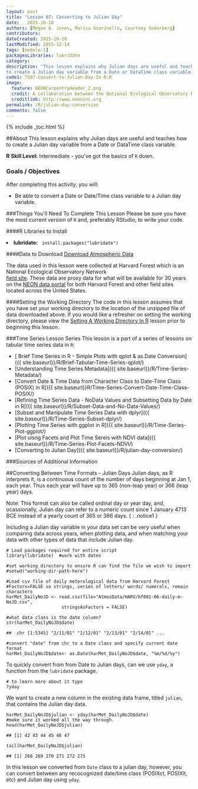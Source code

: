 ```yaml
---
layout: post
title: "Lesson 07: Converting to Julian Day"
date:   2015-10-18
authors: [Megan A. Jones, Marisa Guarinello, Courtney Soderberg]
contributors: 
dateCreated: 2015-10-18
lastModified: 2015-12-14
tags: [module-1]
packagesLibraries: lubridate
category: 
description: "This lesson explains why Julian days are useful and teaches how
to create a Julian day variable from a Date or DataTime class variable."
code1: TS07-Convert-to-Julian-Day-In-R.R
image:
  feature: NEONCarpentryHeader_2.png
  credit: A collaboration between the National Ecological Observatory Network (NEON) and Data Carpentry
  creditlink: http://www.neoninc.org
permalink: /R/julian-day-conversion
comments: false
---
```


{% include _toc.html %}

##About
This lesson explains why Julian days are useful and teaches how to create a
Julian day variable from a Date or DataTime class variable.

**R Skill Level:** Intermediate - you've got the basics of `R` down.

<div id="objectives" markdown="1">

### Goals / Objectives
After completing this activity, you will:

 * Be able to convert a Date or Date/Time class variable to a Julian day variable.

###Things You'll Need To Complete This Lesson
Please be sure you have the most current version of `R` and, preferably
RStudio, to write your code.

####R Libraries to Install
<li><strong>lubridate:</strong> <code> install.packages("lubridate")</code></li>

####Data to Download
<a href="https://ndownloader.figshare.com/files/3579861" class="btn btn-success">
Download Atmospheric Data</a>

The data used in this lesson were collected at Harvard Forest which is
an National Ecological Observatory Network  
<a href="http://www.neoninc.org/science-design/field-sites/harvard-forest" target="_blank"> field site</a>. 
These data are proxy data for what will be available for 30 years
on the [NEON data portal](http://data.neoninc.org/ "NEON data")
for both Harvard Forest and other field sites located across the United States.

####Setting the Working Directory
The code in this lesson assumes that you have set your working directory to the
location of the unzipped file of data downloaded above.  If you would like a
refresher on setting the working directory, please view the [Setting A Working Directory In R]({{site.baseurl}}/R/Set-Working-Directory/ "R Working Directory Lesson") 
lesson prior to beginning this lesson.

###Time Series Lesson Series 
This lesson is a part of a series of lessons on tabular time series data in `R`:

* [ Brief Time Series in R - Simple Plots with qplot & as.Date Conversion]({{ site.baseurl}}/R/Brief-Tabular-Time-Series-qplot/)
* [Understanding Time Series Metadata]({{ site.baseurl}}/R/Time-Series-Metadata/)
* [Convert Date & Time Data from Character Class to Date-Time Class (POSIX) in R]({{ site.baseurl}}R/Time-Series-Convert-Date-Time-Class-POSIX/)
* [Refining Time Series Data - NoData Values and Subsetting Data by Date in R]({{ site.baseurl}}/R/Subset-Data-and-No-Data-Values/)
* [Subset and Manipulate Time Series Data with dplyr]({{ site.baseurl}}/R/Time-Series-Subset-dplyr/)
* [Plotting Time Series with ggplot in R]({{ site.baseurl}}/R/Time-Series-Plot-ggplot/)
* [Plot uisng Facets and Plot Time Sereis with NDVI data]({{ site.baseurl}}/R/Time-Series-Plot-Facets-NDVI/)
* [Converting to Julian Day]({{ site.baseurl}}/R/julian-day-conversion/)

###Sources of Additional Information

</div>

##Converting Between Time Formats - Julian Days
Julian days, as R interprets it, is a continuous count of the number of days 
beginning at Jan 1, each year. Thus each year will have up to 365 (non-leap
year) or 366 (leap year) days. 

Note: This format can also be called ordinal day or year day, and, ocassionally,
Julian day can refer to a numeric count since 1 January 4713 BCE instead of a
yearly count of 365 or 366 days.
{ : .notice1 }

Including a Julian day variable in your data set can be very useful when
comparing data across years, when plotting data, and when matching your data
with other types of data that include Julian day.  


    # Load packages required for entire script
    library(lubridate)  #work with dates
    
    #set working directory to ensure R can find the file we wish to import
    #setwd("working-dir-path-here")
    
    #Load csv file of daily meterological data from Harvard Forest
    #Factors=FALSE so strings, series of letters/ words/ numerals, remain characters
    harMet_DailyNoJD <- read.csv(file="AtmosData/HARV/hf001-06-daily-m-NoJD.csv",
                         stringsAsFactors = FALSE)
    
    #what data class is the date column? 
    str(harMet_DailyNoJD$date)

    ##  chr [1:5345] "2/11/01" "2/12/01" "2/13/01" "2/14/01" ...

    #convert "date" from chr to a Date class and specify current date format
    harMet_DailyNoJD$date<- as.Date(harMet_DailyNoJD$date, "%m/%d/%y")

To quickly convert from from Date to Julian days, can we use `yday`, a 
function from the `lubridate` package. 


    # to learn more about it type
    ?yday

We want to create a new column in the existing data frame, titled `julian`, that
contains the Julian day data.  


    harMet_DailyNoJD$julian <- yday(harMet_DailyNoJD$date)  
    #make sure it worked all the way through. 
    head(harMet_DailyNoJD$julian) 

    ## [1] 42 43 44 45 46 47

    tail(harMet_DailyNoJD$julian)

    ## [1] 268 269 270 271 272 273

In this lesson we converted from `Date` class to a julian day, however, you can
convert between any recocognized date/time class (POSIXct, POSIXlt, etc) and
Julian day using `yday`.  


